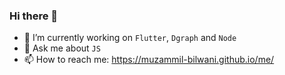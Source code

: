 ### Hi there 👋

- 🔭 I’m currently working on `Flutter`, `Dgraph` and `Node` 
- 💬 Ask me about `JS`
- 📫 How to reach me: https://muzammil-bilwani.github.io/me/
